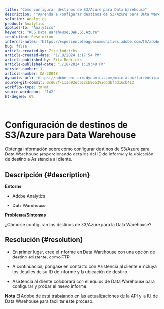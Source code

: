```yaml
---
title: "Cómo configurar destinos de S3/Azure para Data Warehouse"
description: '"Aprenda a configurar destinos de S3/Azure para Data Warehouse".'
solution: Analytics
product: Analytics
applies-to: "Analytics"
keywords: "KCS,Data Warehouse,DWH,S3,Azure"
resolution: Resolution
internal-notes: "https://experienceleaguecommunities.adobe.com/t5/adobe-analytics-ideas/amazon-s3-support-for-data-warehouse/idi-p/341037  Azure example: https://jira.corp.adobe.com/browse/AN-259530  S3 example: https://jira.corp.adobe.com/browse/AN-294769"
bug: false
article-created-by: Zita Rodricks
article-created-date: "1/18/2024 1:17:54 PM"
article-published-by: Zita Rodricks
article-published-date: "1/18/2024 1:19:48 PM"
version-number: 3
article-number: KA-20048
dynamics-url: "https://adobe-ent.crm.dynamics.com/main.aspx?forceUCI=1&pagetype=entityrecord&etn=knowledgearticle&id=cf6b0afa-03b6-ee11-a569-6045bd0065f9"
source-git-commit: 0cd67f4113d92ec5e2cb96539acddbfad16cb412
workflow-type: tm+mt
source-wordcount: '142'
ht-degree: 6%

---
```


# Configuración de destinos de S3/Azure para Data Warehouse


Obtenga información sobre cómo configurar destinos de S3/Azure para Data Warehouse proporcionando detalles del ID de informe y la ubicación de destino a Asistencia al cliente.

## Descripción {#description}


<b>Entorno</b>

- Adobe Analytics

- Data Warehouse 

<b>Problema/Síntomas</b>

¿Cómo se configuran los destinos de S3/Azure para la Data Warehouse?


## Resolución {#resolution}


- En primer lugar, cree el informe en Data Warehouse con una opción de destino existente, como FTP.

- A continuación, póngase en contacto con Asistencia al cliente e incluya los detalles de su ID de informe y la ubicación de destino.

- Asistencia al cliente colaborará con el equipo de Data Warehouse para configurar y probar el nuevo informe.

<b>Nota</b>
El Adobe de está trabajando en las actualizaciones de la API y la IU de Data Warehouse para facilitar este proceso.
